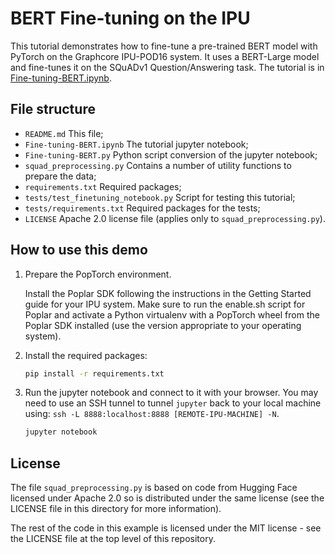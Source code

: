 <!-- Copyright (c) 2021 Graphcore Ltd. All rights reserved. -->
# BERT Fine-tuning on the IPU

This tutorial demonstrates how to fine-tune a pre-trained BERT model with
PyTorch on the Graphcore IPU-POD16 system. It uses a BERT-Large model and
fine-tunes it on the SQuADv1 Question/Answering task. The tutorial is in
[Fine-tuning-BERT.ipynb](./Fine-tuning-BERT.ipynb).

## File structure

- `README.md` This file;
- `Fine-tuning-BERT.ipynb` The tutorial jupyter notebook;
- `Fine-tuning-BERT.py` Python script conversion of the jupyter notebook;
- `squad_preprocessing.py` Contains a number of utility functions to prepare
   the data;
- `requirements.txt` Required packages;
- `tests/test_finetuning_notebook.py` Script for testing this tutorial;
- `tests/requirements.txt` Required packages for the tests;
- `LICENSE` Apache 2.0 license file (applies only to `squad_preprocessing.py`).

## How to use this demo

1. Prepare the PopTorch environment.

   Install the Poplar SDK following the instructions in the Getting Started
   guide for your IPU system. Make sure to run the enable.sh script for Poplar
   and activate a Python virtualenv with a PopTorch wheel from the Poplar SDK
   installed (use the version appropriate to your operating system).

2. Install the required packages:

    ```bash
    pip install -r requirements.txt
    ```

3. Run the jupyter notebook and connect to it with your browser. You may need
   to use an SSH tunnel to tunnel `jupyter` back to your local machine using:
   `ssh -L 8888:localhost:8888 [REMOTE-IPU-MACHINE] -N`.

    ```bash
    jupyter notebook
    ```

## License

The file `squad_preprocessing.py` is based on code from Hugging Face licensed
under Apache 2.0 so is distributed under the same license (see the LICENSE
file in this directory for more information).

The rest of the code in this example is licensed under the MIT license - see
the LICENSE file at the top level of this repository.
